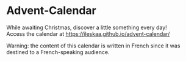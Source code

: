 # Advent-Calendar
While awaiting Christmas, discover a little something every day!   
Access the calendar at https://ileskaa.github.io/advent-calendar/
  
Warning: the content of this calendar is written in French since it was destined to a French-speaking audience.
